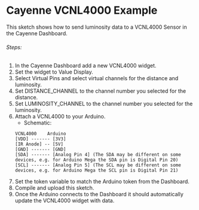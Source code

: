 # Cayenne VCNL4000 Example

This sketch shows how to send luminosity data to a VCNL4000 Sensor in the Cayenne Dashboard.

###### Steps:
1. In the Cayenne Dashboard add a new VCNL4000 widget.
2. Set the widget to Value Display.
3. Select Virtual Pins and select virtual channels for the distance and luminosity.
4. Set DISTANCE_CHANNEL to the channel number you selected for the distance.
5. Set LUMINOSITY_CHANNEL to the channel number you selected for the luminosity.
6. Attach a VCNL4000 to your Arduino.
   * Schematic:
   ```
   VCNL4000    Arduino
   [VDD] ------- [3V3]
   [IR Anode] -- [5V]
   [GND] ------- [GND]
   [SDA] ------- [Analog Pin 4] (The SDA may be different on some devices, e.g. for Arduino Mega the SDA pin is Digital Pin 20)
   [SCL] ------- [Analog Pin 5] (The SCL may be different on some devices, e.g. for Arduino Mega the SCL pin is Digital Pin 21)
   ```
7. Set the token variable to match the Arduino token from the Dashboard.
8. Compile and upload this sketch.
9. Once the Arduino connects to the Dashboard it should automatically update the VCNL4000 widget with data.